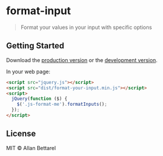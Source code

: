 # format-input

> Format your values in your input with specific options


## Getting Started

Download the [production version][min] or the [development version][max].

[min]: https://raw.githubusercontent.com/chilipote/jquery-format-your-input/master/dist/jquery.format-your-input.min.js
[max]: https://raw.githubusercontent.com/chilipote/jquery-format-your-input/master/dist/jquery.format-your-input.js

In your web page:

```html
<script src="jquery.js"></script>
<script src="dist/format-your-input.min.js"></script>
<script>
  jQuery(function ($) {
    $('.js-format-me').formatInputs();
  });
</script>
```


## License

MIT © Allan Bettarel
